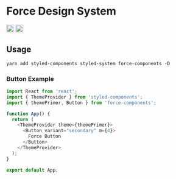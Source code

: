 # Force Design System

<a href="https://badge.fury.io/js/force-components"><img src="https://badge.fury.io/js/force-components.svg" alt="npm version" height="20"></a>
<img src="https://percy.io/static/images/percy-badge.svg" height="20">


## Usage

`yarn add styled-components styled-system force-components -D`

### Button Example
```javascript
import React from 'react';
import { ThemeProvider } from 'styled-components';
import { themePrimer, Button } from 'force-components';

function App() {
  return (
    <ThemeProvider theme={themePrimer}>
      <Button variant="secondary" m={4}>
        Force Button
      </Button>
    </ThemeProvider>
  );
}

export default App;
```
